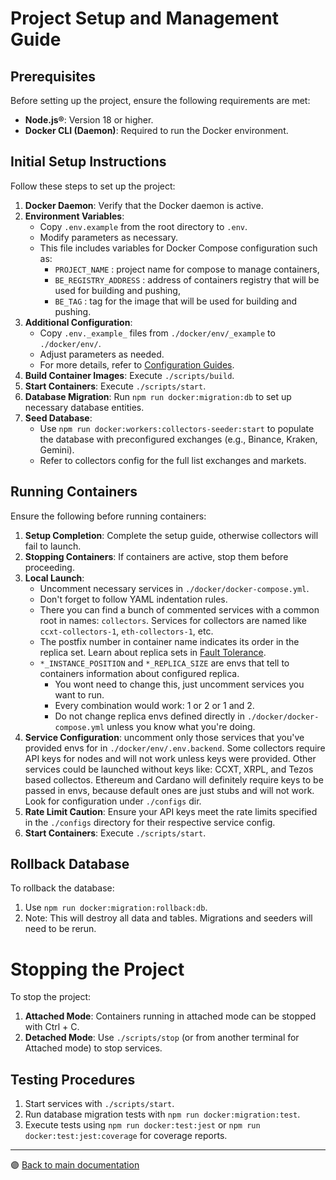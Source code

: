 # Project Setup and Management Guide

## Prerequisites

Before setting up the project, ensure the following requirements are met:

- **Node.js®**: Version 18 or higher.
- **Docker CLI (Daemon)**: Required to run the Docker environment.

## Initial Setup Instructions

Follow these steps to set up the project:

1. **Docker Daemon**: Verify that the Docker daemon is active.
2. **Environment Variables**: 
    - Copy `.env.example` from the root directory to `.env`.
    - Modify parameters as necessary. 
    - This file includes variables for Docker Compose configuration such as:
        - `PROJECT_NAME` : project name for compose to manage containers,
        - `BE_REGISTRY_ADDRESS` : address of containers registry that will be used for building and pushing,
        - `BE_TAG` : tag for the image that will be used for building and pushing.
3. **Additional Configuration**:
   - Copy `.env._example_` files from `./docker/env/_example` to `./docker/env/`.
   - Adjust parameters as needed.
   - For more details, refer to [Configuration Guides](../README.md#configuration-guides).
4. **Build Container Images**: Execute `./scripts/build`.
5. **Start Containers**: Execute `./scripts/start`.
6. **Database Migration**: Run `npm run docker:migration:db` to set up necessary database entities.
7. **Seed Database**: 
   - Use `npm run docker:workers:collectors-seeder:start` to populate the database with preconfigured exchanges (e.g., Binance, Kraken, Gemini).
   - Refer to collectors config for the full list exchanges and markets.

## Running Containers

Ensure the following before running containers:

1. **Setup Completion**: Complete the setup guide, otherwise collectors will fail to launch.
2. **Stopping Containers**: If containers are active, stop them before proceeding.
3. **Local Launch**:
    - Uncomment necessary services in `./docker/docker-compose.yml`.
    - Don't forget to follow YAML indentation rules.
    - There you can find a bunch of commented services with a common root in names: `collectors`. Services for collectors are named like `ccxt-collectors-1`, `eth-collectors-1`, etc.
    - The postfix number in container name indicates its order in the replica set. Learn about replica sets in [Fault Tolerance](./architecture/fault_tolerance.md).
    - `*_INSTANCE_POSITION` and `*_REPLICA_SIZE` are envs that tell to containers information about configured replica.
        - You wont need to change this, just uncomment services you want to run.
        - Every combination would work: 1 or 2 or 1 and 2.
        - Do not change replica envs defined directly in `./docker/docker-compose.yml` unless you know what you're doing.
4. **Service Configuration**: uncomment only those services that you've provided envs for in `./docker/env/.env.backend`. Some collectors require API keys for nodes and will not work unless keys were provided. Other services could be launched without keys like: CCXT, XRPL, and Tezos based collectos. Ethereum and Cardano will definitely require keys to be passed in envs, because default ones are just stubs and will not work. Look for configuration under `./configs` dir.
5. **Rate Limit Caution**: Ensure your API keys meet the rate limits specified in the `./configs` directory for their respective service config.
6. **Start Containers**: Execute `./scripts/start`.

## Rollback Database

To rollback the database:

1. Use `npm run docker:migration:rollback:db`.
2. Note: This will destroy all data and tables. Migrations and seeders will need to be rerun.

# Stopping the Project

To stop the project:

1. **Attached Mode**: Containers running in attached mode can be stopped with Ctrl + C.
2. **Detached Mode**: Use `./scripts/stop` (or from another terminal for Attached mode) to stop services.

## Testing Procedures

1. Start services with `./scripts/start`.
2. Run database migration tests with `npm run docker:migration:test`.
3. Execute tests using `npm run docker:test:jest` or `npm run docker:test:jest:coverage` for coverage reports.

---

🟣 [Back to main documentation](../README.md)
